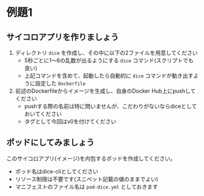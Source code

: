 # 例題1

## サイコロアプリを作りましょう

1. ディレクトリ `dice` を作成し、その中に以下の2ファイルを用意してください
    - 5秒ごとに1〜6の乱数が出るようにする `dice` コマンド(スクリプトでも良い)
    - 上記コマンドを含めて、起動したら自動的に `dice` コマンドが動き出すように設定した `Dockerfile`
2. 前述のDockerfileからイメージを生成し、自身のDocker Hub上にpushしてください
    - pushする際の名前は特に問いませんが、こだわりがないならdiceとしておいてください
    - タグとして今回はv0を付けてください

## ポッドにしてみましょう

このサイコロアプリ(イメージ)を内包するポッドを作成してください。

- ポッド名はdice-cliとしてください
- リソース制限は不要です(スニペット記載の値のままでよい)
- マニフェストのファイル名は `pod-dice.yml` としておきます
